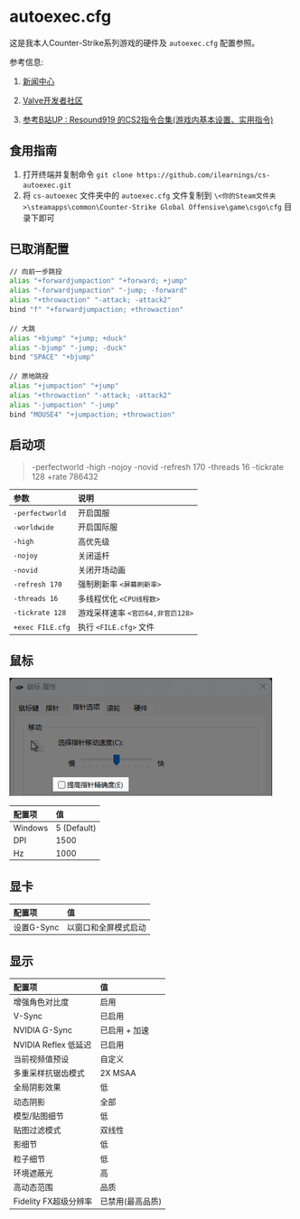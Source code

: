 # autoexec.cfg

这是我本人Counter-Strike系列游戏的硬件及 ```autoexec.cfg``` 配置参照。

参考信息:

1. [新闻中心](https://store.steampowered.com/news/app/730)

2. [Valve开发者社区](https://developer.valvesoftware.com/wiki)

3. [参考B站UP : Resound919 的CS2指令合集(游戏内基本设置、实用指令)](https://www.bilibili.com/opus/919897577226240086)

## 食用指南

1. 打开终端并复制命令 ```git clone https://github.com/ilearnings/cs-autoexec.git``` 
2. 将 ```cs-autoexec``` 文件夹中的 ```autoexec.cfg``` 文件复制到 ```\<你的Steam文件夹>\steamapps\common\Counter-Strike Global Offensive\game\csgo\cfg``` 目录下即可

## 已取消配置

```zsh
// 向前一步跳投
alias "+forwardjumpaction" "+forward; +jump"
alias "-forwardjumpaction" "-jump; -forward"
alias "+throwaction" "-attack; -attack2"
bind "f" "+forwardjumpaction; +throwaction"

// 大跳
alias "+bjump" "+jump; +duck"
alias "-bjump" "-jump; -duck"
bind "SPACE" "+bjump"

// 原地跳投
alias "+jumpaction" "+jump"
alias "+throwaction" "-attack; -attack2"
alias "-jumpaction" "-jump"
bind "MOUSE4" "+jumpaction; +throwaction"
```

## 启动项

> -perfectworld -high -nojoy -novid -refresh 170 -threads 16 -tickrate 128 +rate 786432

| 参数 | 说明 |
| :--- | :--- |
| `-perfectworld` | 开启国服 |
| `-worldwide` | 开启国际服 |
| `-high` | 高优先级 |
| `-nojoy` | 关闭遥杆 |
| `-novid` | 关闭开场动画 |
| `-refresh 170` | 强制刷新率 `<屏幕刷新率>` |
| `-threads 16` | 多线程优化 `<CPU线程数>` |
| `-tickrate 128` | 游戏采样速率 `<官匹64,非官匹128>` |
| `+exec FILE.cfg` | 执行 `<FILE.cfg>` 文件 |

## 鼠标

![mouse](./screenshot/mouse.png)

| 配置项 | 值 |
| :--- | :--- |
| Windows | 5 (Default) |
| DPI | 1500 |
| Hz | 1000 |

## 显卡

| 配置项 | 值 |
| :--- | :--- |
| 设置G-Sync | 以窗口和全屏模式启动 |

## 显示

| 配置项 | 值 |
| :--- | :--- |
| 增强角色对比度 | 启用 |
| V-Sync | 已启用 |
| NVIDIA G-Sync | 已启用 + 加速 |
| NVIDIA Reflex 低延迟 | 已启用 |
| 当前视频值预设 | 自定义 |
| 多重采样抗锯齿模式 | 2X MSAA |
| 全局阴影效果 | 低 |
| 动态阴影 | 全部 |
| 模型/贴图细节 | 低 |
| 贴图过滤模式 | 双线性 |
| 影细节 | 低 |
| 粒子细节 | 低 |
| 环境遮蔽光 | 高 |
| 高动态范围 | 品质 |
| Fidelity FX超级分辨率 | 已禁用(最高品质) |